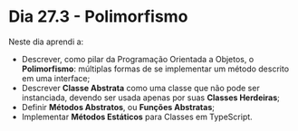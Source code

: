 # Dia 27.3 - Polimorfismo

Neste dia aprendi a:

- Descrever, como pilar da Programação Orientada a Objetos, o **Polimorfismo**: múltiplas formas de se implementar um método descrito em uma interface;
- Descrever **Classe Abstrata** como uma classe que não pode ser instanciada, devendo ser usada apenas por suas **Classes Herdeiras**;
- Definir **Métodos Abstratos**, ou **Funções Abstratas**;
- Implementar **Métodos Estáticos** para Classes em TypeScript.
